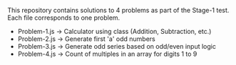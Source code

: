 This repository contains solutions to 4 problems as part of the Stage-1 test. Each file corresponds to one problem.

- Problem-1.js → Calculator using class (Addition, Subtraction, etc.)
- Problem-2.js → Generate first 'a' odd numbers
- Problem-3.js → Generate odd series based on odd/even input logic
- Problem-4.js → Count of multiples in an array for digits 1 to 9
